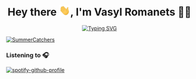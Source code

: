 <h1 align="center">Hey there <img src="https://raw.githubusercontent.com/ABSphreak/ABSphreak/master/gifs/Hi.gif" width="30px">, I'm Vasyl Romanets 👨‍💻</h1>

<p  align="center">
<a href="https://git.io/typing-svg"><img src="https://readme-typing-svg.herokuapp.com?font=Fira+Code&size=35&pause=1000&color=BA96AA&background=FF7DDC00&center=true&vCenter=true&random=false&width=900&height=70&lines=Game+dev+from+Ukraine+🇺🇦;10%2B+years+of+coding+experience+👨‍💻;Loves+open+source+and+cats+🐈‍⬛;Music+lover+🎸" alt="Typing SVG" /></a>
</p>

[![SummerCatchers](https://github.com/VasylRomanets/VasylRomanets/assets/23483473/8794c9d5-13ef-484a-919b-46a4150699e5)](https://summercatchers.com/)

### Listening to 🎧
[![spotify-github-profile](https://spotify-github-profile.vercel.app/api/view?uid=o1dseaman&cover_image=true&theme=novatorem&show_offline=false&background_color=121212&interchange=false&bar_color=53b14f&bar_color_cover=true)](https://spotify-github-profile.vercel.app/api/view?uid=o1dseaman&redirect=true)
